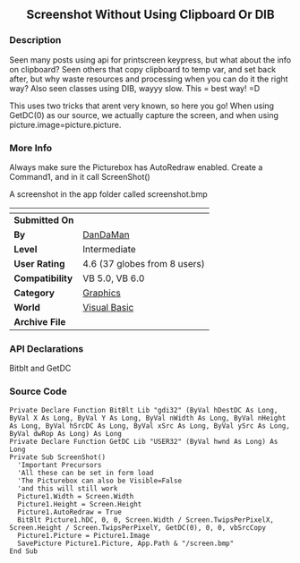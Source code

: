 ﻿<div align="center">

## Screenshot Without Using Clipboard Or DIB


</div>

### Description

Seen many posts using api for printscreen keypress, but what about the info on clipboard? Seen others that copy clipboard to temp var, and set back after, but why waste resources and processing when you can do it the right way? Also seen classes using DIB, wayyy slow. This = best way! =D

This uses two tricks that arent very known, so here you go! When using GetDC(0) as our source, we actually capture the screen, and when using picture.image=picture.picture.
 
### More Info
 
Always make sure the Picturebox has AutoRedraw enabled. Create a Command1, and in it call ScreenShot()

A screenshot in the app folder called screenshot.bmp


<span>             |<span>
---                |---
**Submitted On**   |
**By**             |[DanDaMan](https://github.com/Planet-Source-Code/PSCIndex/blob/master/ByAuthor/dandaman.md)
**Level**          |Intermediate
**User Rating**    |4.6 (37 globes from 8 users)
**Compatibility**  |VB 5\.0, VB 6\.0
**Category**       |[Graphics](https://github.com/Planet-Source-Code/PSCIndex/blob/master/ByCategory/graphics__1-46.md)
**World**          |[Visual Basic](https://github.com/Planet-Source-Code/PSCIndex/blob/master/ByWorld/visual-basic.md)
**Archive File**   |[](https://github.com/Planet-Source-Code/dandaman-screenshot-without-using-clipboard-or-dib__1-61855/archive/master.zip)

### API Declarations

Bitblt and GetDC


### Source Code

```
Private Declare Function BitBlt Lib "gdi32" (ByVal hDestDC As Long, ByVal X As Long, ByVal Y As Long, ByVal nWidth As Long, ByVal nHeight As Long, ByVal hSrcDC As Long, ByVal xSrc As Long, ByVal ySrc As Long, ByVal dwRop As Long) As Long
Private Declare Function GetDC Lib "USER32" (ByVal hwnd As Long) As Long
Private Sub ScreenShot()
  'Important Precursors
  'All these can be set in form load
  'The Picturebox can also be Visible=False
  'and this will still work
  Picture1.Width = Screen.Width
  Picture1.Height = Screen.Height
  Picture1.AutoRedraw = True
  BitBlt Picture1.hDC, 0, 0, Screen.Width / Screen.TwipsPerPixelX, Screen.Height / Screen.TwipsPerPixelY, GetDC(0), 0, 0, vbSrcCopy
  Picture1.Picture = Picture1.Image
  SavePicture Picture1.Picture, App.Path & "/screen.bmp"
End Sub
```

